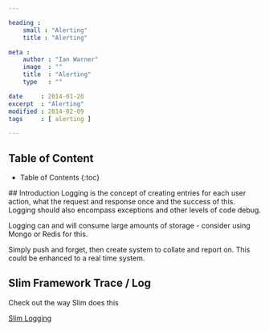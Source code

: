 ```yaml
---

heading :
    small : "Alerting"
    title : "Alerting"

meta :
    author : "Ian Warner"
    image  : ""
    title  : "Alerting"
    type   : ""

date     : 2014-01-20
excerpt  : "Alerting"
modified : 2014-02-09
tags     : [ alerting ]

---
```


## Table of Content
* Table of Contents
{:toc}

## Introduction
Logging is the concept of creating entries for each user action, what
the request and response once and the success of this. Logging should
also encompass exceptions and other levels of code debug.

Logging can and will consume large amounts of storage - consider using
Mongo or Redis for this.

Simply push and forget, then create system to collate and report on.
This could be enhanced to a real time system.

## Slim Framework Trace / Log
Check out the way Slim does this

[Slim Logging](http://docs.slimframework.com/#Overview)